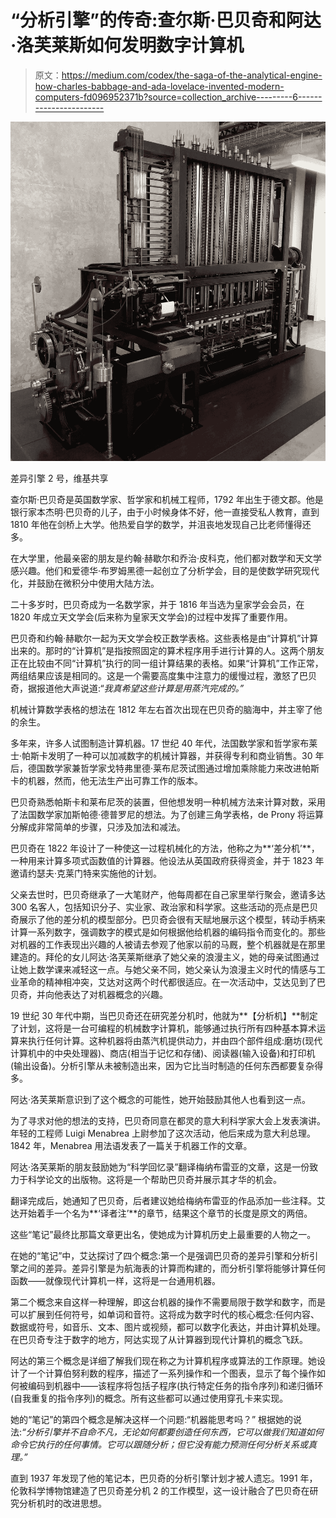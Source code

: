 # “分析引擎”的传奇:查尔斯·巴贝奇和阿达·洛芙莱斯如何发明数字计算机

> 原文：<https://medium.com/codex/the-saga-of-the-analytical-engine-how-charles-babbage-and-ada-lovelace-invented-modern-computers-fd096952371b?source=collection_archive---------6----------------------->

![](img/67d6b69cded32fcf2cdf01d33c886121.png)

差异引擎 2 号，维基共享

查尔斯·巴贝奇是英国数学家、哲学家和机械工程师，1792 年出生于德文郡。他是银行家本杰明·巴贝奇的儿子，由于小时候身体不好，他一直接受私人教育，直到 1810 年他在剑桥上大学。他热爱自学的数学，并沮丧地发现自己比老师懂得还多。

在大学里，他最亲密的朋友是约翰·赫歇尔和乔治·皮科克，他们都对数学和天文学感兴趣。他们和爱德华·布罗姆黑德一起创立了分析学会，目的是使数学研究现代化，并鼓励在微积分中使用大陆方法。

二十多岁时，巴贝奇成为一名数学家，并于 1816 年当选为皇家学会会员，在 1820 年成立天文学会(后来称为皇家天文学会)的过程中发挥了重要作用。

巴贝奇和约翰·赫歇尔一起为天文学会校正数学表格。这些表格是由“计算机”计算出来的。那时的“计算机”是指按照固定的算术程序用手进行计算的人。这两个朋友正在比较由不同“计算机”执行的同一组计算结果的表格。如果“计算机”工作正常，两组结果应该是相同的。这是一个需要高度集中注意力的缓慢过程，激怒了巴贝奇，据报道他大声说道:“*我真希望这些计算是用蒸汽完成的。”*

机械计算数学表格的想法在 1812 年左右首次出现在巴贝奇的脑海中，并主宰了他的余生。

多年来，许多人试图制造计算机器。17 世纪 40 年代，法国数学家和哲学家布莱士·帕斯卡发明了一种可以加减数字的机械计算器，并获得专利和商业销售。30 年后，德国数学家兼哲学家戈特弗里德·莱布尼茨试图通过增加乘除能力来改进帕斯卡的机器，然而，他无法生产出可靠工作的版本。

巴贝奇熟悉帕斯卡和莱布尼茨的装置，但他想发明一种机械方法来计算对数，采用了法国数学家加斯帕德·德普罗尼的想法。为了创建三角学表格，de Prony 将运算分解成非常简单的步骤，只涉及加法和减法。

巴贝奇在 1822 年设计了一种使这一过程机械化的方法，他称之为**‘差分机’**，一种用来计算多项式函数值的计算器。他设法从英国政府获得资金，并于 1823 年邀请约瑟夫·克莱门特来实施他的计划。

父亲去世时，巴贝奇继承了一大笔财产，他每周都在自己家里举行聚会，邀请多达 300 名客人，包括知识分子、实业家、政治家和科学家。这些活动的亮点是巴贝奇展示了他的差分机的模型部分。巴贝奇会很有天赋地展示这个模型，转动手柄来计算一系列数字，强调数字的模式是如何根据他给机器的编码指令而变化的。那些对机器的工作表现出兴趣的人被请去参观了他家以前的马厩，整个机器就是在那里建造的。拜伦的女儿阿达·洛芙莱斯继承了她父亲的浪漫主义，她的母亲试图通过让她上数学课来减轻这一点。与她父亲不同，她父亲认为浪漫主义时代的情感与工业革命的精神相冲突，艾达对这两个时代都很适应。在一次活动中，艾达见到了巴贝奇，并向他表达了对机器概念的兴趣。

19 世纪 30 年代中期，当巴贝奇还在研究差分机时，他就为**【分析机】**制定了计划，这将是一台可编程的机械数字计算机，能够通过执行所有四种基本算术运算来执行任何计算。这种机器将由蒸汽机提供动力，并由四个部件组成:磨坊(现代计算机中的中央处理器)、商店(相当于记忆和存储)、阅读器(输入设备)和打印机(输出设备)。分析引擎从未被制造出来，因为它比当时制造的任何东西都要复杂得多。

阿达·洛芙莱斯意识到了这个概念的可能性，她开始鼓励其他人也看到这一点。

为了寻求对他的想法的支持，巴贝奇同意在都灵的意大利科学家大会上发表演讲。年轻的工程师 Luigi Menabrea 上尉参加了这次活动，他后来成为意大利总理。1842 年，Menabrea 用法语发表了一篇关于机器工作的文章。

阿达·洛芙莱斯的朋友鼓励她为“科学回忆录”翻译梅纳布雷亚的文章，这是一份致力于科学论文的出版物。这将是一个帮助巴贝奇并展示其才华的机会。

翻译完成后，她通知了巴贝奇，后者建议她给梅纳布雷亚的作品添加一些注释。艾达开始着手一个名为**‘译者注’**的章节，结果这个章节的长度是原文的两倍。

这些“笔记”最终比那篇文章更出名，使她成为计算机历史上最重要的人物之一。

在她的“笔记”中，艾达探讨了四个概念:第一个是强调巴贝奇的差异引擎和分析引擎之间的差异。差异引擎是为航海表的计算而构建的，而分析引擎将能够计算任何函数——就像现代计算机一样，这将是一台通用机器。

第二个概念来自这样一种理解，即这台机器的操作不需要局限于数学和数字，而是可以扩展到任何符号，如单词和音符。这将成为数字时代的核心概念:任何内容、数据或符号，如音乐、文本、图片或视频，都可以数字化表达，并由计算机处理。在巴贝奇专注于数字的地方，阿达实现了从计算器到现代计算机的概念飞跃。

阿达的第三个概念是详细了解我们现在称之为计算机程序或算法的工作原理。她设计了一个计算伯努利数的程序，描述了一系列操作和一个图表，显示了每个操作如何被编码到机器中——该程序将包括子程序(执行特定任务的指令序列)和递归循环(自我重复的指令序列)的概念。所有这些都可以通过使用穿孔卡来实现。

她的“笔记”的第四个概念是解决这样一个问题:“机器能思考吗？”
根据她的说法:*“分析引擎并不自命不凡，无论如何都要创造任何东西，它可以做我们知道如何命令它执行的任何事情。它可以跟随分析；但它没有能力预测任何分析关系或真理。”*

直到 1937 年发现了他的笔记本，巴贝奇的分析引擎计划才被人遗忘。1991 年，伦敦科学博物馆建造了巴贝奇差分机 2 的工作模型，这一设计融合了巴贝奇在研究分析机时的改进思想。